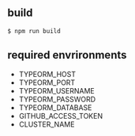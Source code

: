 ## build
```
$ npm run build
```

## required envrironments
- TYPEORM_HOST
- TYPEORM_PORT
- TYPEORM_USERNAME
- TYPEORM_PASSWORD
- TYPEORM_DATABASE
- GITHUB_ACCESS_TOKEN
- CLUSTER_NAME
